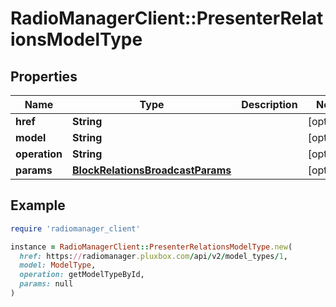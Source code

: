 # RadioManagerClient::PresenterRelationsModelType

## Properties

| Name | Type | Description | Notes |
| ---- | ---- | ----------- | ----- |
| **href** | **String** |  | [optional] |
| **model** | **String** |  | [optional] |
| **operation** | **String** |  | [optional] |
| **params** | [**BlockRelationsBroadcastParams**](BlockRelationsBroadcastParams.md) |  | [optional] |

## Example

```ruby
require 'radiomanager_client'

instance = RadioManagerClient::PresenterRelationsModelType.new(
  href: https://radiomanager.pluxbox.com/api/v2/model_types/1,
  model: ModelType,
  operation: getModelTypeById,
  params: null
)
```

